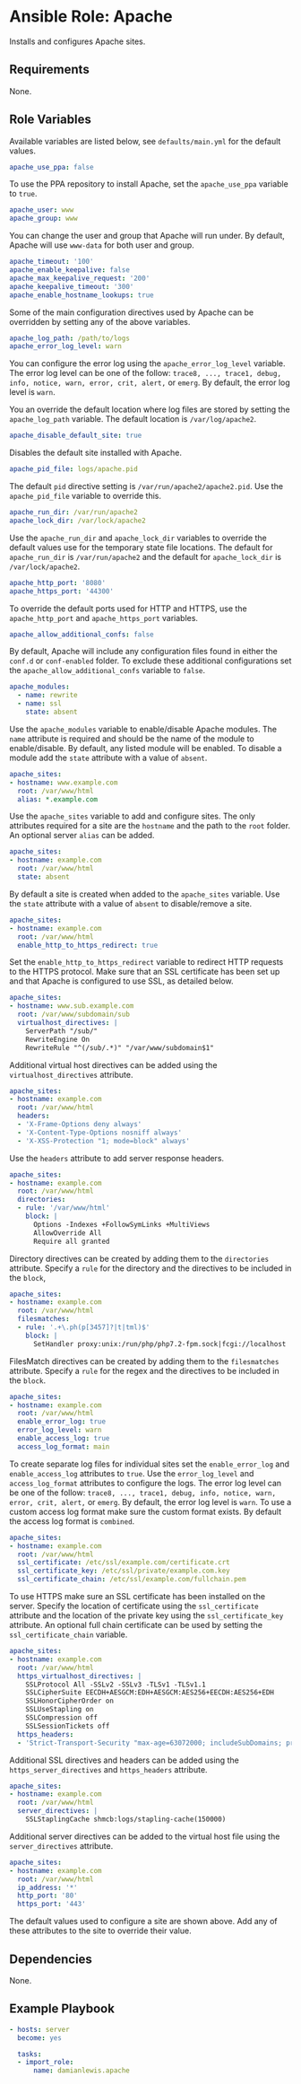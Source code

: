 # Ansible Role: Apache
Installs and configures Apache sites.

## Requirements
None.

## Role Variables
Available variables are listed below, see `defaults/main.yml` for the default values.

```yaml
apache_use_ppa: false
```
To use the PPA repository to install Apache, set the `apache_use_ppa` variable to `true`.

```yaml
apache_user: www
apache_group: www
```
You can change the user and group that Apache will run under. By default, Apache will use `www-data` for both user and group.

```yaml
apache_timeout: '100'
apache_enable_keepalive: false
apache_max_keepalive_request: '200'
apache_keepalive_timeout: '300'
apache_enable_hostname_lookups: true
```
Some of the main configuration directives used by Apache can be overridden by setting any of the above variables.

```yaml
apache_log_path: /path/to/logs
apache_error_log_level: warn
```
You can configure the error log using the `apache_error_log_level` variable. The error log level can be one of the follow: `trace8, ..., trace1, debug, info, notice, warn, error, crit, alert,` or `emerg`. By default, the error log level is `warn`.

You an override the default location where log files are stored by setting the `apache_log_path` variable. The default location is `/var/log/apache2`.

```yaml
apache_disable_default_site: true
```
Disables the default site installed with Apache.

```yaml
apache_pid_file: logs/apache.pid
```
The default `pid` directive setting is `/var/run/apache2/apache2.pid`. Use the `apache_pid_file` variable to override this.

```yaml
apache_run_dir: /var/run/apache2
apache_lock_dir: /var/lock/apache2
```
Use the `apache_run_dir` and `apache_lock_dir` variables to override the default values use for the temporary state file locations. The default for `apache_run_dir` is `/var/run/apache2` and the default for `apache_lock_dir` is `/var/lock/apache2`.

```yaml
apache_http_port: '8080'
apache_https_port: '44300'
```
To override the default ports used for HTTP and HTTPS, use the `apache_http_port` and `apache_https_port` variables.

```yaml
apache_allow_additional_confs: false
```
By default, Apache will include any configuration files found in either the `conf.d` or `conf-enabled` folder. To exclude these additional configurations set the `apache_allow_additional_confs` variable to `false`.

```yaml
apache_modules:
  - name: rewrite
  - name: ssl
    state: absent
```
Use the `apache_modules` variable to enable/disable Apache modules. The `name` attribute is required and should be the name of the module to enable/disable. By default, any listed module will be enabled. To disable a module add the `state` attribute with a value of `absent`.

```yaml
apache_sites:
- hostname: www.example.com
  root: /var/www/html
  alias: *.example.com
```
Use the `apache_sites` variable to add and configure sites. The only attributes required for a site are the `hostname` and the path to the `root` folder. An optional server `alias` can be added.

```yaml
apache_sites:
- hostname: example.com
  root: /var/www/html
  state: absent
```
By default a site is created when added to the `apache_sites` variable. Use the `state` attribute with a value of `absent` to disable/remove a site.

```yaml
apache_sites:
- hostname: example.com
  root: /var/www/html
  enable_http_to_https_redirect: true
```
Set the `enable_http_to_https_redirect` variable to redirect HTTP requests to the HTTPS protocol. Make sure that an SSL certificate has been set up and that Apache is configured to use SSL, as detailed below.

```yaml
apache_sites:
- hostname: www.sub.example.com
  root: /var/www/subdomain/sub
  virtualhost_directives: |
    ServerPath "/sub/"
    RewriteEngine On
    RewriteRule "^(/sub/.*)" "/var/www/subdomain$1"
```
Additional virtual host directives can be added using the `virtualhost_directives` attribute.

```yaml
apache_sites:
- hostname: example.com
  root: /var/www/html
  headers:
  - 'X-Frame-Options deny always'
  - 'X-Content-Type-Options nosniff always'
  - 'X-XSS-Protection "1; mode=block" always'
```
Use the `headers` attribute to add server response headers.

```yaml
apache_sites:
- hostname: example.com
  root: /var/www/html
  directories:
  - rule: '/var/www/html'
    block: |
      Options -Indexes +FollowSymLinks +MultiViews
      AllowOverride All
      Require all granted
```
Directory directives can be created by adding them to the `directories` attribute. Specify a `rule` for the directory and the directives to be included in the `block`,

```yaml
apache_sites:
- hostname: example.com
  root: /var/www/html
  filesmatches:
  - rule: '.+\.ph(p[3457]?|t|tml)$'
    block: |
      SetHandler proxy:unix:/run/php/php7.2-fpm.sock|fcgi://localhost
```
FilesMatch directives can be created by adding them to the `filesmatches` attribute. Specify a `rule` for the regex and the directives to be included in the `block`.

```yaml
apache_sites:
- hostname: example.com
  root: /var/www/html
  enable_error_log: true
  error_log_level: warn
  enable_access_log: true
  access_log_format: main
```
To create separate log files for individual sites set the `enable_error_log` and `enable_access_log` attributes to `true`. Use the `error_log_level` and `access_log_format` attributes to configure the logs. The error log level can be one of the follow: `trace8, ..., trace1, debug, info, notice, warn, error, crit, alert,` or `emerg`. By default, the error log level is `warn`. To use a custom access log format make sure the custom format exists. By default the access log format is `combined`.

```yaml
apache_sites:
- hostname: example.com
  root: /var/www/html
  ssl_certificate: /etc/ssl/example.com/certificate.crt
  ssl_certificate_key: /etc/ssl/private/example.com.key
  ssl_certificate_chain: /etc/ssl/example.com/fullchain.pem
```
To use HTTPS make sure an SSL certificate has been installed on the server. Specify the location of certificate using the `ssl_certificate` attribute and the location of the private key using the `ssl_certificate_key` attribute. An optional full chain certificate can be used by setting the `ssl_certificate_chain` variable.

```yaml
apache_sites:
- hostname: example.com
  root: /var/www/html
  https_virtualhost_directives: |
    SSLProtocol All -SSLv2 -SSLv3 -TLSv1 -TLSv1.1
    SSLCipherSuite EECDH+AESGCM:EDH+AESGCM:AES256+EECDH:AES256+EDH
    SSLHonorCipherOrder on
    SSLUseStapling on
    SSLCompression off
    SSLSessionTickets off
  https_headers:
  - 'Strict-Transport-Security "max-age=63072000; includeSubDomains; preload" always'
```
Additional SSL directives and headers can be added using the `https_server_directives` and `https_headers` attribute.

```yaml
apache_sites:
- hostname: example.com
  root: /var/www/html
  server_directives: |
    SSLStaplingCache shmcb:logs/stapling-cache(150000)
```
Additional server directives can be added to the virtual host file using the `server_directives` attribute.

```yaml
apache_sites:
- hostname: example.com
  root: /var/www/html
  ip_address: '*'
  http_port: '80'
  https_port: '443'
```
The default values used to configure a site are shown above. Add any of these attributes to the site to override their value.

## Dependencies
None.

## Example Playbook
```yaml
- hosts: server
  become: yes

  tasks:
  - import_role:
      name: damianlewis.apache
```
